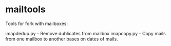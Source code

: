 mailtools
=========

Tools for fork with mailboxes:

imapdedup.py - Remove dublicates from mailbox
imapcopy.py  - Copy mails from one mailbox to another bases on dates of mails.
